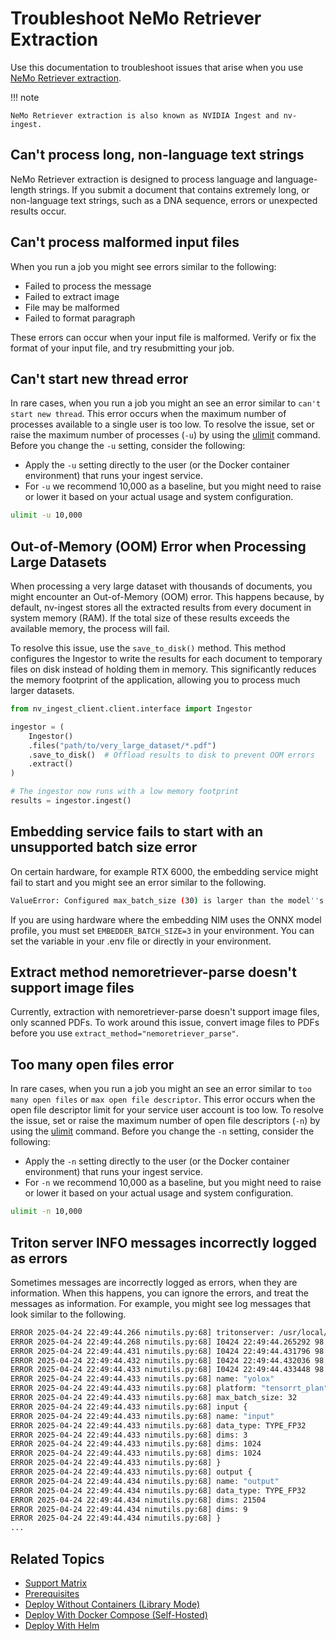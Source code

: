 # Troubleshoot NeMo Retriever Extraction

Use this documentation to troubleshoot issues that arise when you use [NeMo Retriever extraction](overview.md).

!!! note

    NeMo Retriever extraction is also known as NVIDIA Ingest and nv-ingest.


## Can't process long, non-language text strings

NeMo Retriever extraction is designed to process language and language-length strings. 
If you submit a document that contains extremely long, or non-language text strings, 
such as a DNA sequence, errors or unexpected results occur.



## Can't process malformed input files

When you run a job you might see errors similar to the following:

- Failed to process the message
- Failed to extract image
- File may be malformed
- Failed to format paragraph

These errors can occur when your input file is malformed. 
Verify or fix the format of your input file, and try resubmitting your job.



## Can't start new thread error

In rare cases, when you run a job you might an see an error similar to `can't start new thread`. 
This error occurs when the maximum number of processes available to a single user is too low.
To resolve the issue, set or raise the maximum number of processes (`-u`) by using the [ulimit](https://ss64.com/bash/ulimit.html) command.
Before you change the `-u` setting, consider the following:

- Apply the `-u` setting directly to the user (or the Docker container environment) that runs your ingest service.
- For `-u` we recommend 10,000 as a baseline, but you might need to raise or lower it based on your actual usage and system configuration.

```bash
ulimit -u 10,000
```



## Out-of-Memory (OOM) Error when Processing Large Datasets

When processing a very large dataset with thousands of documents, you might encounter an Out-of-Memory (OOM) error.
This happens because, by default, nv-ingest stores all the extracted results from every document in system memory (RAM).
If the total size of these results exceeds the available memory, the process will fail.

To resolve this issue, use the `save_to_disk()` method.
This method configures the Ingestor to write the results for each document to temporary files on disk instead of holding them in memory.
This significantly reduces the memory footprint of the application, allowing you to process much larger datasets.

```python
from nv_ingest_client.client.interface import Ingestor

ingestor = (
    Ingestor()
    .files("path/to/very_large_dataset/*.pdf")
    .save_to_disk()  # Offload results to disk to prevent OOM errors
    .extract()
)

# The ingestor now runs with a low memory footprint
results = ingestor.ingest()
```



## Embedding service fails to start with an unsupported batch size error

On certain hardware, for example RTX 6000, 
the embedding service might fail to start and you might see an error similar to the following.

```bash
ValueError: Configured max_batch_size (30) is larger than the model''s supported max_batch_size (3).
```

If you are using hardware where the embedding NIM uses the ONNX model profile, 
you must set `EMBEDDER_BATCH_SIZE=3` in your environment. 
You can set the variable in your .env file or directly in your environment.



## Extract method nemoretriever-parse doesn't support image files

Currently, extraction with nemoretriever-parse doesn't support image files, only scanned PDFs. 
To work around this issue, convert image files to PDFs before you use `extract_method="nemoretriever_parse"`.



## Too many open files error

In rare cases, when you run a job you might an see an error similar to `too many open files` or `max open file descriptor`. 
This error occurs when the open file descriptor limit for your service user account is too low.
To resolve the issue, set or raise the maximum number of open file descriptors (`-n`) by using the [ulimit](https://ss64.com/bash/ulimit.html) command.
Before you change the `-n` setting, consider the following:

- Apply the `-n` setting directly to the user (or the Docker container environment) that runs your ingest service.
- For `-n` we recommend 10,000 as a baseline, but you might need to raise or lower it based on your actual usage and system configuration.

```bash
ulimit -n 10,000
```



## Triton server INFO messages incorrectly logged as errors

Sometimes messages are incorrectly logged as errors, when they are information. 
When this happens, you can ignore the errors, and treat the messages as information. 
For example, you might see log messages that look similar to the following.

```bash
ERROR 2025-04-24 22:49:44.266 nimutils.py:68] tritonserver: /usr/local/lib/libcurl.so.4: ...
ERROR 2025-04-24 22:49:44.268 nimutils.py:68] I0424 22:49:44.265292 98 cache_manager.cc:480] "Create CacheManager with cache_dir: '/opt/tritonserver/caches'"
ERROR 2025-04-24 22:49:44.431 nimutils.py:68] I0424 22:49:44.431796 98 pinned_memory_manager.cc:277] "Pinned memory pool is created at '0x7f8e4a000000' with size 268435456"
ERROR 2025-04-24 22:49:44.432 nimutils.py:68] I0424 22:49:44.432036 98 cuda_memory_manager.cc:107] "CUDA memory pool is created on device 0 with size 67108864"
ERROR 2025-04-24 22:49:44.433 nimutils.py:68] I0424 22:49:44.433448 98 model_config_utils.cc:753] "Server side auto-completed config: "
ERROR 2025-04-24 22:49:44.433 nimutils.py:68] name: "yolox"
ERROR 2025-04-24 22:49:44.433 nimutils.py:68] platform: "tensorrt_plan"
ERROR 2025-04-24 22:49:44.433 nimutils.py:68] max_batch_size: 32
ERROR 2025-04-24 22:49:44.433 nimutils.py:68] input {
ERROR 2025-04-24 22:49:44.433 nimutils.py:68] name: "input"
ERROR 2025-04-24 22:49:44.433 nimutils.py:68] data_type: TYPE_FP32
ERROR 2025-04-24 22:49:44.433 nimutils.py:68] dims: 3
ERROR 2025-04-24 22:49:44.433 nimutils.py:68] dims: 1024
ERROR 2025-04-24 22:49:44.433 nimutils.py:68] dims: 1024
ERROR 2025-04-24 22:49:44.433 nimutils.py:68] }
ERROR 2025-04-24 22:49:44.433 nimutils.py:68] output {
ERROR 2025-04-24 22:49:44.434 nimutils.py:68] name: "output"
ERROR 2025-04-24 22:49:44.434 nimutils.py:68] data_type: TYPE_FP32
ERROR 2025-04-24 22:49:44.434 nimutils.py:68] dims: 21504
ERROR 2025-04-24 22:49:44.434 nimutils.py:68] dims: 9
ERROR 2025-04-24 22:49:44.434 nimutils.py:68] }
...
```



## Related Topics

- [Support Matrix](support-matrix.md)
- [Prerequisites](prerequisites.md)
- [Deploy Without Containers (Library Mode)](quickstart-library-mode.md)
- [Deploy With Docker Compose (Self-Hosted)](quickstart-guide.md)
- [Deploy With Helm](helm.md)
